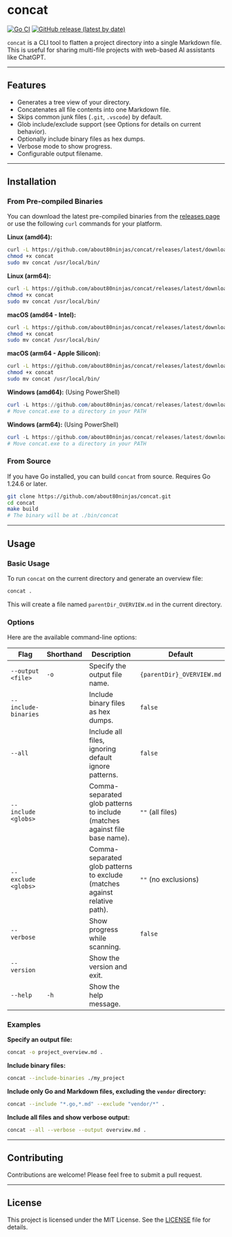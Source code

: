 
# concat

[![Go CI](https://github.com/about80ninjas/concat/actions/workflows/go.yml/badge.svg)](https://github.com/about80ninjas/concat/actions/workflows/go.yml)
[![GitHub release (latest by date)](https://img.shields.io/github/v/release/about80ninjas/concat)](https://github.com/about80ninjas/concat/releases/latest)

`concat` is a CLI tool to flatten a project directory into a single Markdown file. This is useful for sharing multi-file projects with web-based AI assistants like ChatGPT.

---

## Features

-   Generates a tree view of your directory.
-   Concatenates all file contents into one Markdown file.
-   Skips common junk files (`.git`, `.vscode`) by default.
-   Glob include/exclude support (see Options for details on current behavior).
-   Optionally include binary files as hex dumps.
-   Verbose mode to show progress.
-   Configurable output filename.

---

## Installation

### From Pre-compiled Binaries

You can download the latest pre-compiled binaries from the [releases page](https://github.com/about80ninjas/concat/releases/latest) or use the following `curl` commands for your platform.

**Linux (amd64):**

```bash
curl -L https://github.com/about80ninjas/concat/releases/latest/download/concat-linux-amd64 -o concat
chmod +x concat
sudo mv concat /usr/local/bin/
````

**Linux (arm64):**

```bash
curl -L https://github.com/about80ninjas/concat/releases/latest/download/concat-linux-arm64 -o concat
chmod +x concat
sudo mv concat /usr/local/bin/
```

**macOS (amd64 - Intel):**

```bash
curl -L https://github.com/about80ninjas/concat/releases/latest/download/concat-darwin-amd64 -o concat
chmod +x concat
sudo mv concat /usr/local/bin/
```

**macOS (arm64 - Apple Silicon):**

```bash
curl -L https://github.com/about80ninjas/concat/releases/latest/download/concat-darwin-arm64 -o concat
chmod +x concat
sudo mv concat /usr/local/bin/
```

**Windows (amd64):**
(Using PowerShell)

```powershell
curl -L https://github.com/about80ninjas/concat/releases/latest/download/concat-windows-amd64.exe -o concat.exe
# Move concat.exe to a directory in your PATH
```

**Windows (arm64):**
(Using PowerShell)

```powershell
curl -L https://github.com/about80ninjas/concat/releases/latest/download/concat-windows-arm64.exe -o concat.exe
# Move concat.exe to a directory in your PATH
```

### From Source

If you have Go installed, you can build `concat` from source.
Requires Go 1.24.6 or later.

```bash
git clone https://github.com/about80ninjas/concat.git
cd concat
make build
# The binary will be at ./bin/concat
```

-----

## Usage

### Basic Usage

To run `concat` on the current directory and generate an overview file:

```bash
concat .
```

This will create a file named `parentDir_OVERVIEW.md` in the current directory.

### Options

Here are the available command-line options:

| Flag                 | Shorthand | Description                                           | Default                             |
| -------------------- | --------- | ----------------------------------------------------- | ----------------------------------- |
| `--output <file>`    | `-o`      | Specify the output file name.                         | `{parentDir}_OVERVIEW.md`           |
| `--include-binaries` |           | Include binary files as hex dumps.                    | `false`                             |
| `--all`              |           | Include all files, ignoring default ignore patterns.  | `false`                             |
| `--include <globs>`  |           | Comma-separated glob patterns to include (matches against file base name). | `""` (all files)                    |
| `--exclude <globs>`  |           | Comma-separated glob patterns to exclude (matches against relative path). | `""` (no exclusions)                |
| `--verbose`          |           | Show progress while scanning.                         | `false`                             |
| `--version`          |           | Show the version and exit.                            |                                     |
| `--help`             | `-h`      | Show the help message.                                |                                     |

### Examples

**Specify an output file:**

```bash
concat -o project_overview.md .
```

**Include binary files:**

```bash
concat --include-binaries ./my_project
```

**Include only Go and Markdown files, excluding the `vendor` directory:**

```bash
concat --include "*.go,*.md" --exclude "vendor/*" .
```

**Include all files and show verbose output:**

```bash
concat --all --verbose --output overview.md .
```

-----

## Contributing

Contributions are welcome\! Please feel free to submit a pull request.

-----

## License

This project is licensed under the MIT License. See the [LICENSE](LICENSE) file for details.
